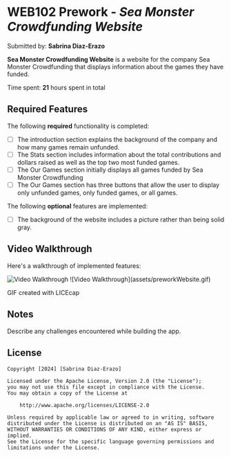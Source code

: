 # WEB102 Prework - *Sea Monster Crowdfunding Website*

Submitted by: **Sabrina Diaz-Erazo**

**Sea Monster Crowdfunding Website** is a website for the company Sea Monster Crowdfunding that displays information about the games they have funded.

Time spent: **21** hours spent in total

## Required Features

The following **required** functionality is completed:

* [ ] The introduction section explains the background of the company and how many games remain unfunded.
* [ ] The Stats section includes information about the total contributions and dollars raised as well as the top two most funded games.
* [ ] The Our Games section initially displays all games funded by Sea Monster Crowdfunding
* [ ] The Our Games section has three buttons that allow the user to display only unfunded games, only funded games, or all games.

The following **optional** features are implemented:

* [ ] The background of the website includes a picture rather than being solid gray.

## Video Walkthrough

Here's a walkthrough of implemented features:

<img src='assets/preworkWebsite.gif' title='Video Walkthrough' width='' alt='Video Walkthrough' />
![Video Walkthrough](assets/preworkWebsite.gif)


<!-- Replace this with whatever GIF tool you used! -->
GIF created with LICEcap

## Notes

Describe any challenges encountered while building the app.

## License

    Copyright [2024] [Sabrina Diaz-Erazo]

    Licensed under the Apache License, Version 2.0 (the "License");
    you may not use this file except in compliance with the License.
    You may obtain a copy of the License at

        http://www.apache.org/licenses/LICENSE-2.0

    Unless required by applicable law or agreed to in writing, software
    distributed under the License is distributed on an "AS IS" BASIS,
    WITHOUT WARRANTIES OR CONDITIONS OF ANY KIND, either express or implied.
    See the License for the specific language governing permissions and
    limitations under the License.
